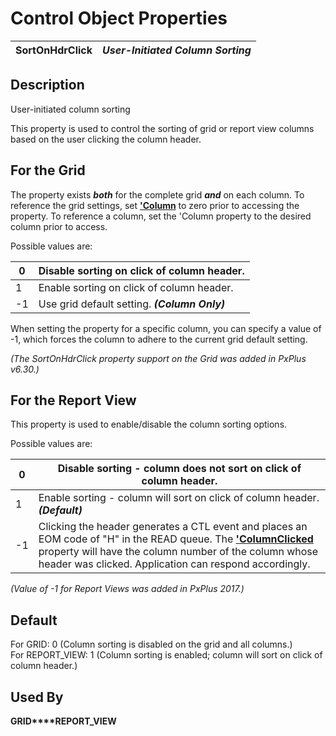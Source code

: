 # Control Object Properties

**SortOnHdrClick** |  **_User-Initiated Column Sorting_**  
---|---  
  
## Description

User-initiated column sorting

This property is used to control the sorting of grid or report view columns based on the user clicking the column header.

## For the Grid

The property exists **_both_** for the complete grid **_and_** on each column. To reference the grid settings, set [**'Column**](column.md) to zero prior to accessing the property. To reference a column, set the 'Column property to the desired column prior to access.

Possible values are:

0 |  Disable sorting on click of column header.  
---|---  
1 |  Enable sorting on click of column header.  
-1 |  Use grid default setting. **_(Column Only)_**  
  
When setting the property for a specific column, you can specify a value of -1, which forces the column to adhere to the current grid default setting.

_(The SortOnHdrClick property support on the Grid was added in PxPlus v6.30.)_

##  For the Report View

This property is used to enable/disable the column sorting options.

Possible values are:

0 |  Disable sorting - column does not sort on click of column header.  
---|---  
1 |  Enable sorting - column will sort on click of column header. **_(Default)_**  
-1 |  Clicking the header generates a CTL event and places an EOM code of "H" in the READ queue. The **['ColumnClicked](columnclicked.md)** property will have the column number of the column whose header was clicked. Application can respond accordingly.  
  
_(Value of -1 for Report Views was added in PxPlus 2017.)_

## Default

For GRID: 0 (Column sorting is disabled on the grid and all columns.)  
For REPORT_VIEW: 1 (Column sorting is enabled; column will sort on click of column header.)

## Used By 

**GRID****REPORT_VIEW**
